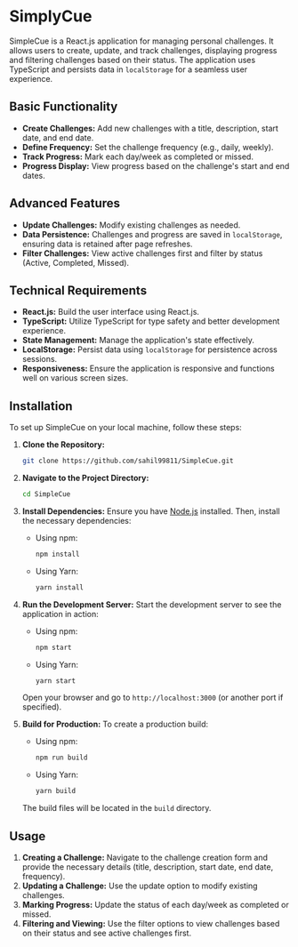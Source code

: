 

# SimplyCue

SimpleCue is a React.js application for managing personal challenges. It allows users to create, update, and track challenges, displaying progress and filtering challenges based on their status. The application uses TypeScript and persists data in `localStorage` for a seamless user experience.

## Basic Functionality

- **Create Challenges:** Add new challenges with a title, description, start date, and end date.
- **Define Frequency:** Set the challenge frequency (e.g., daily, weekly).
- **Track Progress:** Mark each day/week as completed or missed.
- **Progress Display:** View progress based on the challenge's start and end dates.

## Advanced Features

- **Update Challenges:** Modify existing challenges as needed.
- **Data Persistence:** Challenges and progress are saved in `localStorage`, ensuring data is retained after page refreshes.
- **Filter Challenges:** View active challenges first and filter by status (Active, Completed, Missed).

## Technical Requirements

- **React.js:** Build the user interface using React.js.
- **TypeScript:** Utilize TypeScript for type safety and better development experience.
- **State Management:** Manage the application's state effectively.
- **LocalStorage:** Persist data using `localStorage` for persistence across sessions.
- **Responsiveness:** Ensure the application is responsive and functions well on various screen sizes.

## Installation

To set up SimpleCue on your local machine, follow these steps:

1. **Clone the Repository:**
   ```bash
   git clone https://github.com/sahil99811/SimpleCue.git
   ```

2. **Navigate to the Project Directory:**
   ```bash
   cd SimpleCue
   ```

3. **Install Dependencies:**
   Ensure you have [Node.js](https://nodejs.org/) installed. Then, install the necessary dependencies:
   - Using npm:
     ```bash
     npm install
     ```
   - Using Yarn:
     ```bash
     yarn install
     ```

4. **Run the Development Server:**
   Start the development server to see the application in action:
   - Using npm:
     ```bash
     npm start
     ```
   - Using Yarn:
     ```bash
     yarn start
     ```

   Open your browser and go to `http://localhost:3000` (or another port if specified).

5. **Build for Production:**
   To create a production build:
   - Using npm:
     ```bash
     npm run build
     ```
   - Using Yarn:
     ```bash
     yarn build
     ```

   The build files will be located in the `build` directory.

## Usage

1. **Creating a Challenge:** Navigate to the challenge creation form and provide the necessary details (title, description, start date, end date, frequency).
2. **Updating a Challenge:** Use the update option to modify existing challenges.
3. **Marking Progress:** Update the status of each day/week as completed or missed.
4. **Filtering and Viewing:** Use the filter options to view challenges based on their status and see active challenges first.
